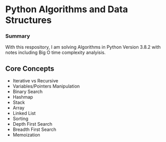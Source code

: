 # Python Algorithms and Data Structures

### Summary
With this respository, I am solving Algorithms in Python Version 3.8.2 with notes including Big O time complexity analyisis.

## Core Concepts
- Iterative vs Recursive
- Variables/Pointers Manipulation
- Binary Search
- Hashmap
- Stack
- Array
- Linked List
- Sorting
- Depth First Search
- Breadth First Search
- Memoization